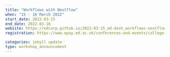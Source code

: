 ```yaml
---
title: "Workflows with Nextflow" 
when: "15 - 16 March 2022"
start_date: 2022-03-15
end_date: 2022-03-16
website: https://edcarp.github.io/2022-03-15_ed-dash_workflows-nextflow/
registration: https://www.epay.ed.ac.uk/conferences-and-events/college-of-medicine-and-veterinary-medicine/school-of-molecular-genetic-and-population-health-sciences/igmm/workflows-with-nextflow

categories: jekyll update
type: workshop_announcement
---  
```

